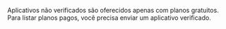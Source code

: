 Aplicativos não verificados são oferecidos apenas com planos gratuitos. Para listar planos pagos, você precisa enviar um aplicativo verificado.